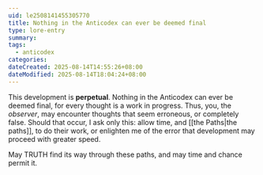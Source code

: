 ```yaml
---
uid: le2508141455305770
title: Nothing in the Anticodex can ever be deemed final
type: lore-entry
summary: 
tags:
  - anticodex
categories: 
dateCreated: 2025-08-14T14:55:26+08:00
dateModified: 2025-08-14T18:04:24+08:00
---
```

This development is **perpetual**. Nothing in the Anticodex can ever be deemed final, for every thought is a work in progress. Thus, you, the *observer*, may encounter thoughts that seem erroneous, or completely false. Should that occur, I ask only this: allow time, and [[the Paths|the paths]], to do their work, or enlighten me of the error that development may proceed with greater speed.

May TRUTH find its way through these paths, and may time and chance permit it.